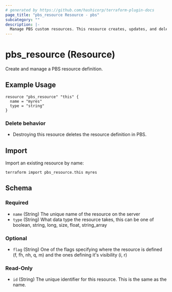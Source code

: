 ```yaml
---
# generated by https://github.com/hashicorp/terraform-plugin-docs
page_title: "pbs_resource Resource - pbs"
subcategory: ""
description: |-
  Manage PBS custom resources. This resource creates, updates, and deletes PBS resources.
---
```


# pbs_resource (Resource)

Create and manage a PBS resource definition.

## Example Usage
```hcl
resource "pbs_resource" "this" {
  name = "myres"
  type = "string"
}
```

### Delete behavior

- Destroying this resource deletes the resource definition in PBS.

## Import

Import an existing resource by name:

```shell
terraform import pbs_resource.this myres
```

<!-- schema generated by tfplugindocs -->
<!-- schema generated by tfplugindocs -->
## Schema

### Required

- `name` (String) The unique name of the resource on the server
- `type` (String) What data type the resource takes, this can be one of boolean, string, long, size, float, string_array

### Optional

- `flag` (String) One of the flags specifying where the resource is defined (f, fh, nh, q, m) and the ones defining it's visibility (i, r)

### Read-Only

- `id` (String) The unique identifier for this resource. This is the same as the name.

